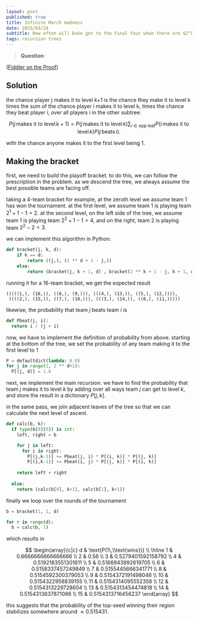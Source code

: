 ```yaml
---
layout: post
published: true
title: Infinite March madness
date: 2025/03/24
subtitle: How often will Duke get to the final four when there are $2^k$ teams?
tags: recursion trees
---
```


>**Question**:

<!--more-->

([Fiddler on the Proof](URL))

## Solution

the chance player j makes it to level k+1 is the chance they make it to level k times the sum of the chance player i makes it to level k, times the chance they beat player i, over all players i in the other subtree:

$$ P(j\,\text{makes it to level}\, k+1) = P(j\,\text{makes it to level}\,k)\sum_{i\in\text{opp leaf}} P(i\,\text{makes it to level}\, k)P(j\,\text{beats}\, i). $$

with the chance anyone makes it to the first level being $1$.

## Making the bracket

first, we need to build the playoff bracket. to do this, we can follow the prescription in the problem. as we descend the tree, we always assume the best possible teams are facing off. 

taking a $4$-team bracket for example, at the zeroth level we assume team $1$ has won the tournament. at the first level, we assume team $1$ is playing team $2^1 + 1 - 1 = 2.$ at the second level, on the left side of the tree, we assume team $1$ is playing team $2^2+1-1 = 4$, and on the right, team $2$ is playing team $2^2 - 2 = 3.$ 

we can implement this algorithm in Python:

```python
def bracket(j, k, d):
    if k == d:
        return ((j,), (2 ** d + 1 - j,))
    else:
        return (bracket(j, k + 1, d) , bracket(2 ** k + 1 - j, k + 1, d))
```

running it for a $16$-team bracket, we get the expected result

```
(((((1,), (16,)), ((8,), (9,))), (((4,), (13,)), ((5,), (12,)))),
 ((((2,), (15,)), ((7,), (10,))), (((3,), (14,)), ((6,), (11,)))))
```

likewise, the probability that team $j$ beats team $i$ is 

```python
def Pbeat(j, i):
  return i / (j + i)
```

now, we have to implement the definition of probability from above. starting at the bottom of the tree, we set the probability of any team making it to the first level to $1$

```python
P = defaultdict(lambda: 0.0)
for j in range(1, 2 ** d+1):
  P[(j, d)] = 1.0
```

next, we implement the main recursion. we have to find the probability that team $j$ makes it to level $k$ by adding over all ways team $j$ can get to level $k$, and store the result in a dictionary $P\left[j, k\right]$.

in the same pass, we join adjacent leaves of the tree so that we can calculate the next level of ascent. 

```python
def calc(b, k):
  if type(b[0][0]) is int:
    left, right = b

    for j in left:
      for i in right:
        P[(j,k-1)] += Pbeat(j, i) * P[(i, k)] * P[(j, k)]
        P[(i,k-1)] += Pbeat(i, j) * P[(j, k)] * P[(i, k)]
    
    return left + right
  
  else:
    return (calc(b[0], k+1), calc(b[1], k+1))
```

finally we loop over the rounds of the tournament

```python
b = bracket(1, 1, d)

for r in range(d):
  b = calc(b, 1)
```

which results in

$$
\begin{array}{c|c}
d & \text{P(1\,\\text{wins})} \\ \hline
1  & 0.6666666666666666  \\
2  & 0.56 \\
3  & 0.5279401592158792 \\
4  & 0.5192183551301611 \\
5  & 0.5166943992619705 \\
6  & 0.5158337457249849 \\
7  & 0.5155445666341771 \\
8  & 0.5154592300379053 \\
9  & 0.5154372191498046 \\
10 & 0.5154322958839155 \\
11 & 0.5154314095552358 \\
12 & 0.5154313229728604 \\
13 & 0.5154313454474818 \\
14 & 0.5154313637871086 \\
15 & 0.5154313716456237
\end{array}
$$

this suggests that the probability of the top-seed winning their region stabilizes somewhere around $\approx 0.515431.$

<br>
